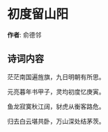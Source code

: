 # 初度留山阳

**作者**: 俞德邻

## 诗词内容

茫茫南国遍旌旗，九日明朝有所思。

元亮暮年书甲子，灵均初度忆庚寅。

鱼龙寂寞秋江阔，豺虎从衡客路危。

归去白云堪共卧，万山深处结茅茨。

